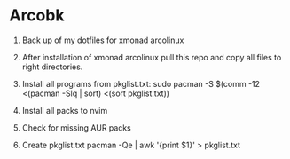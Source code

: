 ﻿# Arcobk

1. Back up of my dotfiles for xmonad arcolinux

2. After installation of xmonad arcolinux pull this repo and copy all files to right directories.
3. Install all programs from pkglist.txt:
   sudo pacman -S $(comm -12 <(pacman -Slq | sort) <(sort pkglist.txt))
4. Install all packs to nvim
5. Check for missing AUR packs
6. Create pkglist.txt pacman -Qe | awk '{print $1}' > pkglist.txt
